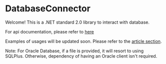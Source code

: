 # DatabaseConnector
Welcome! This is a .NET standard 2.0 library to interact with database.

For api documentation, please refer to [here](https://zzzrst.github.io/DatabaseConnector/api/DatabaseConnector.html)

Examples of usages will be updated soon. Please refer to the [article section](https://zzzrst.github.io/DatabaseConnector/articles/intro.html).

Note: For Oracle Database, if a file is provided, it will resort to using SQLPlus. Otherwise, dependency of having an Oracle client isn't required.
